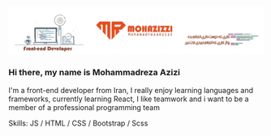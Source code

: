 ![front-end developer](https://github.com/mohazizzi/mohazizzi/blob/main/ponisha_bord-removebg-preview.png) 

### Hi there, my name is Mohammadreza Azizi

I'm a front-end developer from Iran, I really enjoy learning languages and frameworks, currently learning React, I like teamwork and i want to be a member of a professional programming team

Skills:  JS / HTML / CSS / Bootstrap / Scss
